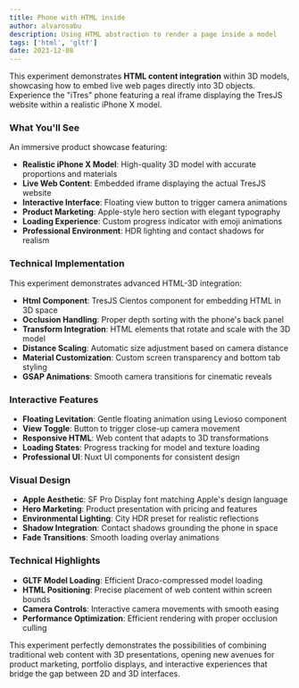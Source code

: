 ```yaml
---
title: Phone with HTML inside
author: alvarosabu
description: Using HTML abstraction to render a page inside a model
tags: ['html', 'gltf']
date: 2023-12-08
---
```


This experiment demonstrates **HTML content integration** within 3D models, showcasing how to embed live web pages directly into 3D objects. Experience the "iTres" phone featuring a real iframe displaying the TresJS website within a realistic iPhone X model.

### What You'll See

An immersive product showcase featuring:

- **Realistic iPhone X Model**: High-quality 3D model with accurate proportions and materials
- **Live Web Content**: Embedded iframe displaying the actual TresJS website
- **Interactive Interface**: Floating view button to trigger camera animations
- **Product Marketing**: Apple-style hero section with elegant typography
- **Loading Experience**: Custom progress indicator with emoji animations
- **Professional Environment**: HDR lighting and contact shadows for realism

### Technical Implementation

This experiment demonstrates advanced HTML-3D integration:

- **Html Component**: TresJS Cientos component for embedding HTML in 3D space
- **Occlusion Handling**: Proper depth sorting with the phone's back panel
- **Transform Integration**: HTML elements that rotate and scale with the 3D model
- **Distance Scaling**: Automatic size adjustment based on camera distance
- **Material Customization**: Custom screen transparency and bottom tab styling
- **GSAP Animations**: Smooth camera transitions for cinematic reveals

### Interactive Features

- **Floating Levitation**: Gentle floating animation using Levioso component
- **View Toggle**: Button to trigger close-up camera movement
- **Responsive HTML**: Web content that adapts to 3D transformations
- **Loading States**: Progress tracking for model and texture loading
- **Professional UI**: Nuxt UI components for consistent design

### Visual Design

- **Apple Aesthetic**: SF Pro Display font matching Apple's design language
- **Hero Marketing**: Product presentation with pricing and features
- **Environmental Lighting**: City HDR preset for realistic reflections
- **Shadow Integration**: Contact shadows grounding the phone in space
- **Fade Transitions**: Smooth loading overlay animations

### Technical Highlights

- **GLTF Model Loading**: Efficient Draco-compressed model loading
- **HTML Positioning**: Precise placement of web content within screen bounds
- **Camera Controls**: Interactive camera movements with smooth easing
- **Performance Optimization**: Efficient rendering with proper occlusion culling

This experiment perfectly demonstrates the possibilities of combining traditional web content with 3D presentations, opening new avenues for product marketing, portfolio displays, and interactive experiences that bridge the gap between 2D and 3D interfaces.

